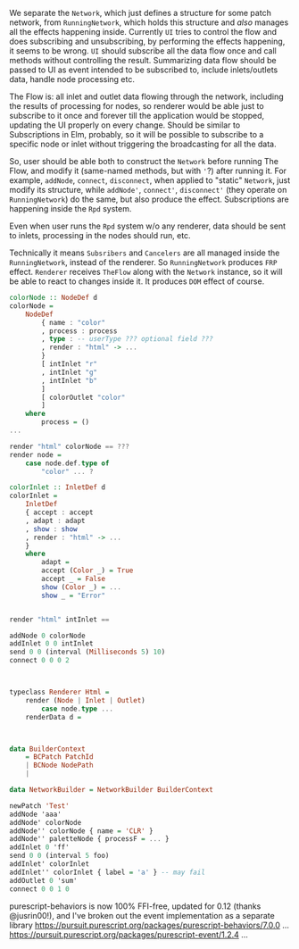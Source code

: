 We separate the `Network`, which just defines a structure for some patch network, from `RunningNetwork`, which holds this structure and _also_ manages all the effects happening inside.
Currently `UI` tries to control the flow and does subscribing and unsubscribing, by performing the effects happening, it seems to be wrong. `UI` should subscribe all the data flow once and call methods without controlling the result. Summarizing data flow should be passed to UI as event intended to be subscribed to, include inlets/outlets data, handle node processing etc.

The Flow is: all inlet and outlet data flowing through the network, including the results of processing for nodes, so renderer would be able just to subscribe to it once and forever till the application would be stopped, updating the UI properly on every change. Should be similar to Subscriptions in Elm, probably, so it will be possible to subscribe to a specific node or inlet without triggering the broadcasting for all the data.

So, user should be able both to construct the `Network` before running The Flow, and modify it (same-named methods, but with `'`?) after running it. For example, `addNode`, `connect`, `disconnect`, when applied to "static" `Network`, just modify its structure, while `addNode'`, `connect'`, `disconnect'` (they operate on `RunningNetwork`) do the same, but also produce the effect. Subscriptions are happening inside the `Rpd` system.

Even when user runs the `Rpd` system w/o any renderer, data should be sent to inlets, processing in the nodes should run, etc.

Technically it means `Subsribers` and `Cancelers` are all managed inside the `RunningNetwork`, instead of the renderer. So `RunningNetwork` produces `FRP` effect. `Renderer` receives `TheFlow` along with the `Network` instance, so it will be able to react to changes inside it. It produces `DOM` effect of course.

```purescript
colorNode :: NodeDef d
colorNode =
    NodeDef
        { name : "color"
        , process : process
        , type : -- userType ??? optional field ???
        , render : "html" -> ...
        }
        [ intInlet "r"
        , intInlet "g"
        , intInlet "b"
        ]
        [ colorOutlet "color"
        ]
    where
        process = ()
...

render "html" colorNode == ???
render node =
    case node.def.type of
        "color" ... ?

colorInlet :: InletDef d
colorInlet =
    InletDef
    { accept : accept
    , adapt : adapt
    , show : show
    , render : "html" -> ...
    }
    where
        adapt =
        accept (Color _) = True
        accept _ = False
        show (Color _) = ...
        show _ = "Error"


render "html" intInlet ==

addNode 0 colorNode
addInlet 0 0 intInlet
send 0 0 (interval (Milliseconds 5) 10)
connect 0 0 0 2



typeclass Renderer Html =
    render (Node | Inlet | Outlet)
        case node.type ...
    renderData d =



data BuilderContext
    = BCPatch PatchId
    | BCNode NodePath
    |

data NetworkBuilder = NetworkBuilder BuilderContext

newPatch 'Test'
addNode 'aaa'
addNode' colorNode
addNode'' colorNode { name = 'CLR' }
addNode'' paletteNode { processF = ... }
addInlet 0 'ff'
send 0 0 (interval 5 foo)
addInlet' colorInlet
addInlet'' colorInlet { label = 'a' } -- may fail
addOutlet 0 'sum'
connect 0 0 1 0
```


purescript-behaviors is now 100% FFI-free, updated for 0.12 (thanks @jusrin00!), and I've broken out the event implementation as a separate library
https://pursuit.purescript.org/packages/purescript-behaviors/7.0.0 …
https://pursuit.purescript.org/packages/purescript-event/1.2.4 …
